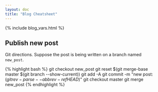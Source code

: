 ```yaml
---
layout: doc
title: "Blog Cheatsheet"
---
```


{% include blog_vars.html %}

## Publish new post

Git directions. Suppose the post is being written on a branch named `new_post`.

{% highlight bash %}
git checkout new_post
git reset $(git merge-base master $(git branch --show-current))
git add -A
git commit -m "new post: $(git rev-parse --abbrev-ref HEAD)$"
git checkout master
git merge new_post
{% endhighlight %}
